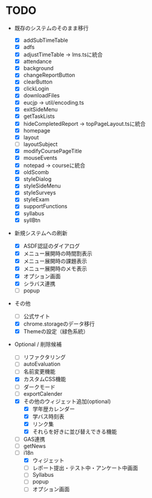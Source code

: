# TODO

- 既存のシステムのそのまま移行

  - [x] addSubTimeTable
  - [x] adfs
  - [x] adjustTimeTable -> lms.tsに統合
  - [x] attendance
  - [x] background
  - [x] changeReportButton
  - [x] clearButton
  - [x] clickLogin
  - [x] downloadFiles
  - [x] eucjp -> util/encoding.ts
  - [x] exitSideMenu
  - [x] getTaskLists
  - [x] hideCompletedReport -> topPageLayout.tsに統合
  - [x] homepage
  - [x] layout
  - [ ] layoutSubject
  - [x] modifyCoursePageTitle
  - [x] mouseEvents
  - [x] notepad -> courseに統合
  - [x] oldScomb
  - [x] styleDialog
  - [x] styleSideMenu
  - [x] styleSurveys
  - [x] styleExam
  - [x] supportFunctions
  - [x] syllabus
  - [x] syllBtn

- 新規システムへの刷新

  - [x] ASDF認証のダイアログ
  - [x] メニュー展開時の時間割表示
  - [x] メニュー展開時の課題表示
  - [x] メニュー展開時のメモ表示
  - [x] オプション画面
  - [x] シラバス連携
  - [ ] popup

- その他

  - [ ] 公式サイト
  - [x] chrome.storageのデータ移行
  - [x] Themeの設定（緑色系統）

- Optional / 削除候補
  - [ ] リファクタリング
  - [ ] autoEvaluation
  - [ ] 名前変更機能
  - [x] カスタムCSS機能
  - [ ] ダークモード
  - [ ] exportCalender
  - [x] その他のウィジェット追加(optional)
    - [x] 学年歴カレンダー
    - [x] 学バス時刻表
    - [x] リンク集
    - [x] それらを好きに並び替えできる機能
  - [ ] GAS連携
  - [ ] getNews
  - [ ] i18n
    - [x] ウィジェット
    - [ ] レポート提出・テスト中・アンケート中画面
    - [ ] Syllabus
    - [ ] popup
    - [ ] オプション画面
